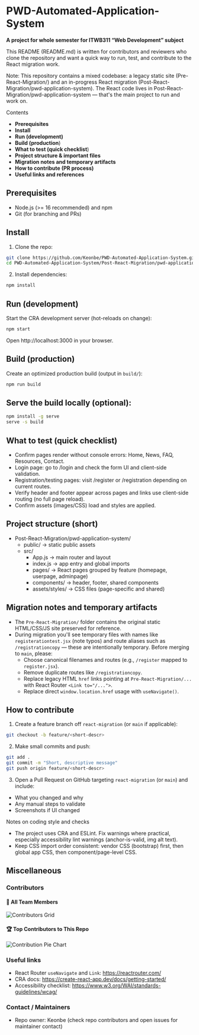 # PWD-Automated-Application-System
**A project for whole semester for ITWB311 “Web Development” subject**

This README (README.md) is written for contributors and reviewers who clone the repository and want a quick way to run, test, and contribute to the React migration work.

Note: This repository contains a mixed codebase: a legacy static site (Pre-React-Migration/) and an in-progress React migration (Post-React-Migration/pwd-application-system). The React code lives in Post-React-Migration/pwd-application-system — that's the main project to run and work on.

Contents
- **Prerequisites**
- **Install**
- **Run (development)**
- **Build (production**)
- **What to test (quick checklist**)
- **Project structure & important files**
- **Migration notes and temporary artifacts**
- **How to contribute (PR process)**
- **Useful links and references**

## Prerequisites
- Node.js (>= 16 recommended) and npm
- Git (for branching and PRs)

## Install
1. Clone the repo:

```bash
git clone https://github.com/Keonbe/PWD-Automated-Application-System.git
cd PWD-Automated-Application-System/Post-React-Migration/pwd-application-system
```

2. Install dependencies:

```bash
npm install
```

## Run (development)

Start the CRA development server (hot-reloads on change):

```bash
npm start
```

Open http://localhost:3000 in your browser.

## Build (production)

Create an optimized production build (output in `build/`):

```bash
npm run build
```

## Serve the build locally (optional):

```bash
npm install -g serve
serve -s build
```

## What to test (quick checklist)
- Confirm pages render without console errors: Home, News, FAQ, Resources, Contact.
- Login page: go to /login and check the form UI and client-side validation.
- Registration/testing pages: visit /register or /registration depending on current routes.
- Verify header and footer appear across pages and links use client-side routing (no full page reload).
- Confirm assets (images/CSS) load and styles are applied.

## Project structure (short)
- Post-React-Migration/pwd-application-system/
  - public/ -> static public assets
  - src/
    - App.js -> main router and layout
    - index.js -> app entry and global imports
    - pages/ -> React pages grouped by feature (homepage, userpage, adminpage)
    - components/ -> header, footer, shared components
    - assets/styles/ -> CSS files (page-specific and shared)

## Migration notes and temporary artifacts
- The `Pre-React-Migration/` folder contains the original static HTML/CSS/JS site preserved for reference.
- During migration you'll see temporary files with names like `registerationtest.jsx` (note typos) and route aliases such as `/registrationcopy` — these are intentionally temporary. Before merging to `main`, please:
  - Choose canonical filenames and routes (e.g., `/register` mapped to `register.jsx`).
  - Remove duplicate routes like `/registrationcopy`.
  - Replace legacy HTML `href` links pointing at `Pre-React-Migration/...` with React Router `<Link to="/...">`.
  - Replace direct `window.location.href` usage with `useNavigate()`.

## How to contribute
1. Create a feature branch off `react-migration` (or `main` if applicable):

```bash
git checkout -b feature/<short-descr>
```

2. Make small commits and push:

```bash
git add .
git commit -m "Short, descriptive message"
git push origin feature/<short-descr>
```

3. Open a Pull Request on GitHub targeting `react-migration` (or `main`) and include:
- What you changed and why
- Any manual steps to validate
- Screenshots if UI changed

Notes on coding style and checks
- The project uses CRA and ESLint. Fix warnings where practical, especially accessibility lint warnings (anchor-is-valid, img alt text).
- Keep CSS import order consistent: vendor CSS (bootstrap) first, then global app CSS, then component/page-level CSS.

## Miscellaneous

### Contributors

#### 👥 All Team Members 
<!-- Grid of all contributors -->
![Contributors Grid](https://contrib.rocks/image?repo=Keonbe/PWD-Automated-Application-System)

#### 🏆 Top Contributors to This Repo
<!-- Pie chart showing who contributed most -->
![Contribution Pie Chart](https://contrib.nn.ci/api?repo=Keonbe/PWD-Automated-Application-System&type=pie)

### Useful links
- React Router `useNavigate` and `Link`: https://reactrouter.com/
- CRA docs: https://create-react-app.dev/docs/getting-started/
- Accessibility checklist: https://www.w3.org/WAI/standards-guidelines/wcag/

### Contact / Maintainers
- Repo owner: Keonbe (check repo contributors and open issues for maintainer contact)